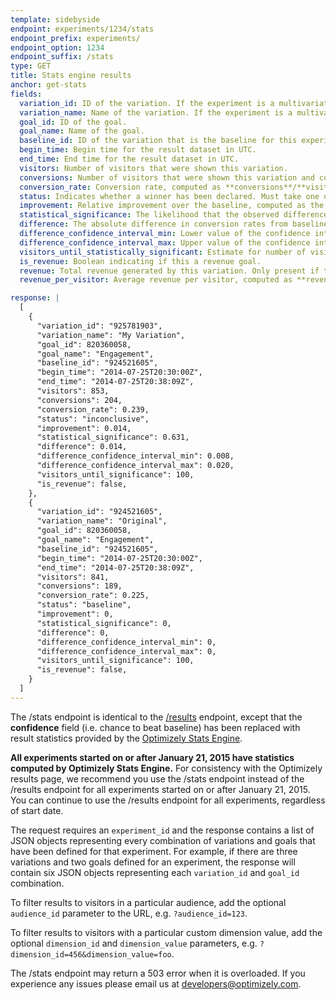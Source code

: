 ```yaml
---
template: sidebyside
endpoint: experiments/1234/stats
endpoint_prefix: experiments/
endpoint_option: 1234
endpoint_suffix: /stats
type: GET
title: Stats engine results
anchor: get-stats
fields:
  variation_id: ID of the variation. If the experiment is a multivariate test, this field is a list of variation IDs delimited by the “_” character. (The field is a string rather than an integer to support this case.)
  variation_name: Name of the variation. If the experiment is a multivariate test, this field is a list of variation names delimited by commas (“,”).
  goal_id: ID of the goal.
  goal_name: Name of the goal.
  baseline_id: ID of the variation that is the baseline for this experiment.
  begin_time: Begin time for the result dataset in UTC.
  end_time: End time for the result dataset in UTC.
  visitors: Number of visitors that were shown this variation.
  conversions: Number of visitors that were shown this variation and converted to the specified goal.
  conversion_rate: Conversion rate, computed as **conversions**/**visitors**. Only present if this is not a revenue goal.
  status: Indicates whether a winner has been declared. Must take one of the values `winner`, `loser`, or `inconclusive`. For baseline variations, the value is always `baseline`.
  improvement: Relative improvement over the baseline, computed as the ratio of **conversion_rate** values minus 1. For revenue goals, this is computed as the ratio of **revenue&#95;per&#95;visitor** values minus 1.
  statistical_significance: The likelihood that the observed difference in conversion rates is not due to chance.
  difference: The absolute difference in conversion rates from baseline. For revenue goals, the difference in **revenue&#95;per&#95;visitor** from baseline.
  difference_confidence_interval_min: Lower value of the confidence interval for **difference**.
  difference_confidence_interval_max: Upper value of the confidence interval for **difference**.
  visitors_until_statistically_significant: Estimate for number of visitors required to reach statistical significance.
  is_revenue: Boolean indicating if this a revenue goal.
  revenue: Total revenue generated by this variation. Only present if this is a revenue goal.
  revenue_per_visitor: Average revenue per visitor, computed as **revenue**/**visitors**. Only present if this is a revenue goal.

response: |
  [
    {
      "variation_id": "925781903",
      "variation_name": "My Variation",
      "goal_id": 820360058,
      "goal_name": "Engagement",
      "baseline_id": "924521605",
      "begin_time": "2014-07-25T20:30:00Z",
      "end_time": "2014-07-25T20:38:09Z",
      "visitors": 853,
      "conversions": 204,
      "conversion_rate": 0.239,
      "status": "inconclusive",
      "improvement": 0.014,
      "statistical_significance": 0.631,
      "difference": 0.014,
      "difference_confidence_interval_min": 0.008,
      "difference_confidence_interval_max": 0.020,
      "visitors_until_significance": 100,
      "is_revenue": false,
    },
    {
      "variation_id": "924521605",
      "variation_name": "Original",
      "goal_id": 820360058,
      "goal_name": "Engagement",
      "baseline_id": "924521605",
      "begin_time": "2014-07-25T20:30:00Z",
      "end_time": "2014-07-25T20:38:09Z",
      "visitors": 841,
      "conversions": 189,
      "conversion_rate": 0.225,
      "status": "baseline",
      "improvement": 0,
      "statistical_significance": 0,
      "difference": 0,
      "difference_confidence_interval_min": 0,
      "difference_confidence_interval_max": 0,
      "visitors_until_significance": 100,
      "is_revenue": false,
    }
  ]
---
```

The /stats endpoint is identical to the [/results](#get-results) endpoint, except that the **confidence** field (i.e. chance to beat baseline) has been replaced with result statistics provided by the <a target="_blank" href="https://help.optimizely.com/hc/en-us/articles/200039895">Optimizely Stats Engine</a>.

<div class="attention attention--warning push--bottom">
<b>All experiments started on or after January 21, 2015 have statistics computed by Optimizely Stats Engine.</b> For consistency with the Optimizely results page, we recommend you use the /stats endpoint instead of the /results endpoint for all experiments started on or after January 21, 2015. You can continue to use the /results endpoint for all experiments, regardless of start date.</div>

The request requires an `experiment_id` and the response contains a list of JSON objects representing every combination of variations and goals that have been defined for that experiment. For example, if there are three variations and two goals defined for an experiment, the response will contain six JSON objects representing each `variation_id` and `goal_id` combination.

To filter results to visitors in a particular audience, add the optional `audience_id` parameter to the URL, e.g. `?audience_id=123`.

To filter results to visitors with a particular custom dimension value, add the optional `dimension_id` and `dimension_value` parameters, e.g. `?dimension_id=456&dimension_value=foo`.

The /stats endpoint may return a 503 error when it is overloaded. If you experience any issues please email us at [developers@optimizely.com](mailto:developers@optimizely.com).
